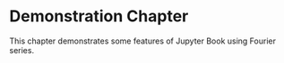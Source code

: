 # Demonstration Chapter

This chapter demonstrates some features of Jupyter Book using Fourier series.